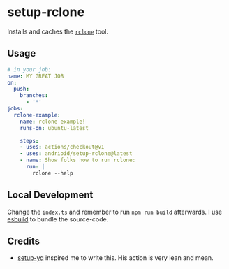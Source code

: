 # setup-rclone

Installs and caches the [`rclone`](https://rclone.org) tool.

## Usage

```yaml
# in your job:
name: MY GREAT JOB
on:
  push:
    branches:
      - '*'
jobs:
  rclone-example:
    name: rclone example!
    runs-on: ubuntu-latest

    steps:
    - uses: actions/checkout@v1
    - uses: andrioid/setup-rclone@latest
    - name: Show folks how to run rclone:
      run: |
        rclone --help
```

## Local Development

Change the `index.ts` and remember to run `npm run build` afterwards. I use [esbuild](https://esbuild.github.io/) to bundle the source-code.

## Credits

- [setup-yq](https://github.com/chrisdickinson/setup-yq) inspired me to write this. His action is very lean and mean.
